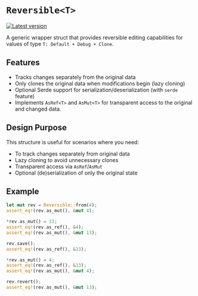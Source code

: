 # `Reversible<T>`

[![Latest version](https://img.shields.io/crates/v/reversible.svg)](https://crates.io/crates/reversible)

A generic wrapper struct that provides reversible editing capabilities for values of type `T: Default + Debug + Clone`.

## Features
- Tracks changes separately from the original data
- Only clones the original data when modifications begin (lazy cloning)
- Optional Serde support for serialization/deserialization (with `serde` feature)
- Implements `AsRef<T>` and `AsMut<T>` for transparent access to the original and changed data.

## Design Purpose
This structure is useful for scenarios where you need:
- To track changes separately from original data
- Lazy cloning to avoid unnecessary clones
- Transparent access via `AsRef`/`AsMut`
- Optional (de)serialization of only the original state

## Example

```rust
let mut rev = Reversible::from(4);
assert_eq!(rev.as_mut(), &mut 4);

*rev.as_mut() = 13;
assert_eq!(rev.as_ref(), &4);
assert_eq!(rev.as_mut(), &mut 13);

rev.save();
assert_eq!(rev.as_ref(), &13);

*rev.as_mut() = 4;
assert_eq!(rev.as_ref(), &13);
assert_eq!(rev.as_mut(), &mut 4);

rev.revert();
assert_eq!(rev.as_mut(), &mut 13);
```

